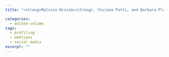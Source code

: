 ```yaml
---
title: "<strong>Malvina Nissim</strong>, Viviana Patti, and Barbara Plank (eds). <em>Proceedings of the COLING Workshop on Modeling People’s Emotions, Opinions, and Personality in Social Media (PEOPLES 2016)</em>, co-located with COLING 2016, Osaka, Japan. 2016."

categories: 
  - edited-volume
tags:
  - profiling
  - emotions
  - social media
excerpt: ""
---
```




